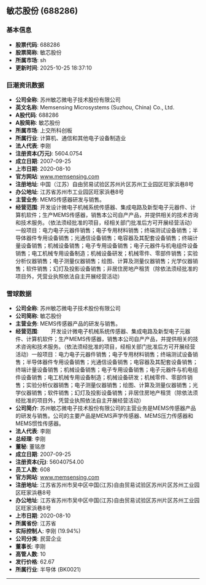 ## 敏芯股份 (688286)

### 基本信息

- **股票代码**: 688286
- **股票简称**: 敏芯股份
- **所属市场**: sh
- **更新时间**: 2025-10-25 18:37:10

### 巨潮资讯数据

- **公司全称**: 苏州敏芯微电子技术股份有限公司
- **英文名称**: Memsensing Microsystems (Suzhou, China) Co., Ltd.
- **A股代码**: 688286
- **A股简称**: 敏芯股份
- **所属市场**: 上交所科创板
- **所属行业**: 计算机、通信和其他电子设备制造业
- **法人代表**: 李刚
- **注册资本(万元)**: 5604.0754
- **成立日期**: 2007-09-25
- **上市日期**: 2020-08-10
- **官方网站**: www.memsensing.com
- **注册地址**: 中国（江苏）自由贸易试验区苏州片区苏州工业园区旺家浜巷8号
- **办公地址**: 江苏省苏州市工业园区旺家浜巷8号
- **主营业务**: MEMS传感器研发与销售。
- **经营范围**: 开发设计微电子机械系统传感器、集成电路及新型电子元器件、计算机软件；生产MEMS传感器，销售本公司自产产品，并提供相关的技术咨询和技术服务。（依法须经批准的项目，经相关部门批准后方可开展经营活动）一般项目：电力电子元器件销售；电子专用材料销售；终端测试设备销售；半导体器件专用设备销售；光通信设备销售；电容器及其配套设备销售；终端计量设备销售；机械设备销售；电子专用设备销售；电子元器件与机电组件设备销售；电工机械专用设备制造；机械设备研发；机械零件、零部件销售；实验分析仪器销售；电子测量仪器销售；绘图、计算及测量仪器销售；光学仪器销售；软件销售；幻灯及投影设备销售；非居住房地产租赁（除依法须经批准的项目外，凭营业执照依法自主开展经营活动）

### 雪球数据

- **公司全称**: 苏州敏芯微电子技术股份有限公司
- **公司简称**: 敏芯股份
- **主营业务**: MEMS传感器产品的研发与销售。
- **经营范围**: 　　开发设计微电子机械系统传感器、集成电路及新型电子元器件、计算机软件；生产MEMS传感器，销售本公司自产产品，并提供相关的技术咨询和技术服务。（依法须经批准的项目，经相关部门批准后方可开展经营活动）一般项目：电力电子元器件销售；电子专用材料销售；终端测试设备销售；半导体器件专用设备销售；光通信设备销售；电容器及其配套设备销售；终端计量设备销售；机械设备销售；电子专用设备销售；电子元器件与机电组件设备销售；电工机械专用设备制造；机械设备研发；机械零件、零部件销售；实验分析仪器销售；电子测量仪器销售；绘图、计算及测量仪器销售；光学仪器销售；软件销售；幻灯及投影设备销售；非居住房地产租赁（除依法须经批准的项目外，凭营业执照依法自主开展经营活动）
- **公司简介**: 苏州敏芯微电子技术股份有限公司的主营业务是MEMS传感器产品的研发与销售。公司的主要产品是MEMS声学传感器、MEMS压力传感器和MEMS惯性传感器。
- **法人代表**: 李刚
- **总经理**: 李刚
- **董秘**: 董铭彦
- **成立日期**: 2007-09-25
- **注册资本(元)**: 56040754.00
- **员工人数**: 608
- **官方网站**: www.memsensing.com
- **注册地址**: 江苏省苏州市吴中区中国(江苏)自由贸易试验区苏州片区苏州工业园区旺家浜巷8号
- **办公地址**: 江苏省苏州市吴中区中国(江苏)自由贸易试验区苏州片区苏州工业园区旺家浜巷8号
- **上市日期**: 2020-08-10
- **所属省份**: 江苏省
- **实际控制人**: 李刚 (19.94%)
- **公司分类**: 民营企业
- **董事长**: 李刚
- **高管人数**: 10
- **发行价格**: 62.67
- **所属行业**: 半导体 (BK0021)

---